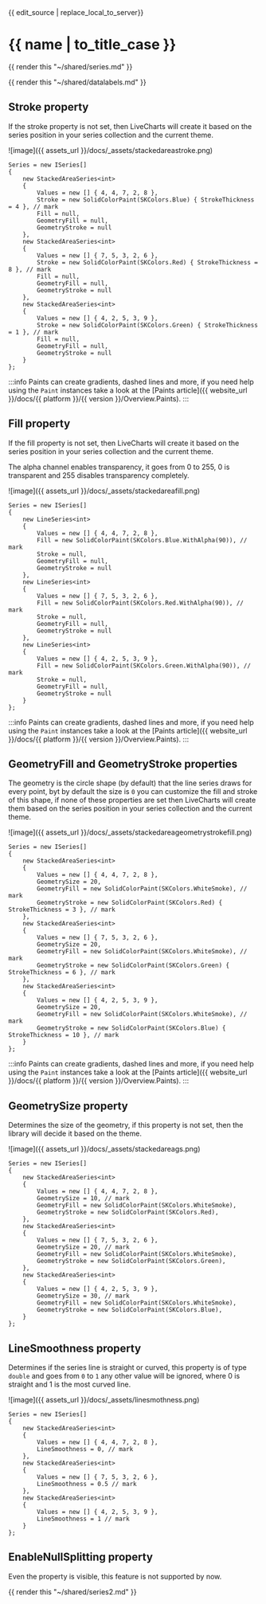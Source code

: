 <div id="edit-this-article-source">
    {{ edit_source | replace_local_to_server}}
</div>

# {{ name | to_title_case }}

{{ render this "~/shared/series.md" }}

{{ render this "~/shared/datalabels.md" }}

## Stroke property

If the stroke property is not set, then LiveCharts will create it based on the series position in your series collection
and the current theme.

![image]({{ assets_url }}/docs/_assets/stackedareastroke.png)

<pre><code>Series = new ISeries[]
{
    new StackedAreaSeries&lt;int>
    {
        Values = new [] { 4, 4, 7, 2, 8 },
        Stroke = new SolidColorPaint(SKColors.Blue) { StrokeThickness = 4 }, // mark
        Fill = null,
        GeometryFill = null,
        GeometryStroke = null
    },
    new StackedAreaSeries&lt;int>
    {
        Values = new [] { 7, 5, 3, 2, 6 },
        Stroke = new SolidColorPaint(SKColors.Red) { StrokeThickness = 8 }, // mark
        Fill = null,
        GeometryFill = null,
        GeometryStroke = null
    },
    new StackedAreaSeries&lt;int>
    {
        Values = new [] { 4, 2, 5, 3, 9 },
        Stroke = new SolidColorPaint(SKColors.Green) { StrokeThickness = 1 }, // mark
        Fill = null,
        GeometryFill = null,
        GeometryStroke = null
    }
};</code></pre>

:::info
Paints can create gradients, dashed lines and more, if you need help using the `Paint` instances take 
a look at the [Paints article]({{ website_url }}/docs/{{ platform }}/{{ version }}/Overview.Paints).
:::

## Fill property

If the fill property is not set, then LiveCharts will create it based on the series position in your series collection
and the current theme.

The alpha channel enables transparency, it goes from 0 to 255, 0 is transparent and 255 disables transparency completely.

![image]({{ assets_url }}/docs/_assets/stackedareafill.png)

<pre><code>Series = new ISeries[]
{
    new LineSeries&lt;int>
    {
        Values = new [] { 4, 4, 7, 2, 8 },
        Fill = new SolidColorPaint(SKColors.Blue.WithAlpha(90)), // mark
        Stroke = null,
        GeometryFill = null,
        GeometryStroke = null
    },
    new LineSeries&lt;int>
    {
        Values = new [] { 7, 5, 3, 2, 6 },
        Fill = new SolidColorPaint(SKColors.Red.WithAlpha(90)), // mark
        Stroke = null,
        GeometryFill = null,
        GeometryStroke = null
    },
    new LineSeries&lt;int>
    {
        Values = new [] { 4, 2, 5, 3, 9 },
        Fill = new SolidColorPaint(SKColors.Green.WithAlpha(90)), // mark
        Stroke = null,
        GeometryFill = null,
        GeometryStroke = null
    }
};</code></pre>

:::info
Paints can create gradients, dashed lines and more, if you need help using the `Paint` instances take 
a look at the [Paints article]({{ website_url }}/docs/{{ platform }}/{{ version }}/Overview.Paints).
:::

## GeometryFill and GeometryStroke properties

The geometry is the circle shape (by default) that the line series draws for every point, byt by default the size is `0` 
you can customize the fill and stroke of this shape, if none of these properties are set then LiveCharts will create them 
based on the series position in your series collection and the current theme.

![image]({{ assets_url }}/docs/_assets/stackedareageometrystrokefill.png)

<pre><code>Series = new ISeries[]
{
    new StackedAreaSeries&lt;int>
    {
        Values = new [] { 4, 4, 7, 2, 8 },
        GeometrySize = 20,
        GeometryFill = new SolidColorPaint(SKColors.WhiteSmoke), // mark
        GeometryStroke = new SolidColorPaint(SKColors.Red) { StrokeThickness = 3 }, // mark
    },
    new StackedAreaSeries&lt;int>
    {
        Values = new [] { 7, 5, 3, 2, 6 },
        GeometrySize = 20,
        GeometryFill = new SolidColorPaint(SKColors.WhiteSmoke), // mark
        GeometryStroke = new SolidColorPaint(SKColors.Green) { StrokeThickness = 6 }, // mark
    },
    new StackedAreaSeries&lt;int>
    {
        Values = new [] { 4, 2, 5, 3, 9 },
        GeometrySize = 20,
        GeometryFill = new SolidColorPaint(SKColors.WhiteSmoke), // mark
        GeometryStroke = new SolidColorPaint(SKColors.Blue) { StrokeThickness = 10 }, // mark
    }
};</code></pre>

:::info
Paints can create gradients, dashed lines and more, if you need help using the `Paint` instances take 
a look at the [Paints article]({{ website_url }}/docs/{{ platform }}/{{ version }}/Overview.Paints).
:::

## GeometrySize property

Determines the size of the geometry, if this property is not set, then the library will decide it based on the theme.

![image]({{ assets_url }}/docs/_assets/stackedareags.png)

<pre><code>Series = new ISeries[]
{
    new StackedAreaSeries&lt;int>
    {
        Values = new [] { 4, 4, 7, 2, 8 },
        GeometrySize = 10, // mark
        GeometryFill = new SolidColorPaint(SKColors.WhiteSmoke),
        GeometryStroke = new SolidColorPaint(SKColors.Red),
    },
    new StackedAreaSeries&lt;int>
    {
        Values = new [] { 7, 5, 3, 2, 6 },
        GeometrySize = 20, // mark
        GeometryFill = new SolidColorPaint(SKColors.WhiteSmoke),
        GeometryStroke = new SolidColorPaint(SKColors.Green),
    },
    new StackedAreaSeries&lt;int>
    {
        Values = new [] { 4, 2, 5, 3, 9 },
        GeometrySize = 30, // mark
        GeometryFill = new SolidColorPaint(SKColors.WhiteSmoke),
        GeometryStroke = new SolidColorPaint(SKColors.Blue),
    }
};</code></pre>

## LineSmoothness property

Determines if the series line is straight or curved, this property is of type `double` and goes from `0` to `1` any other
value will be ignored, where 0 is straight and 1 is the most curved line.

![image]({{ assets_url }}/docs/_assets/linesmothness.png)

<pre><code>Series = new ISeries[]
{
    new StackedAreaSeries&lt;int>
    {
        Values = new [] { 4, 4, 7, 2, 8 },
        LineSmoothness = 0, // mark
    },
    new StackedAreaSeries&lt;int>
    {
        Values = new [] { 7, 5, 3, 2, 6 },
        LineSmoothness = 0.5 // mark
    },
    new StackedAreaSeries&lt;int>
    {
        Values = new [] { 4, 2, 5, 3, 9 },
        LineSmoothness = 1 // mark
    }
};</code></pre>

## EnableNullSplitting property

Even the property is visible, this feature is not supported by now.

{{ render this "~/shared/series2.md" }}